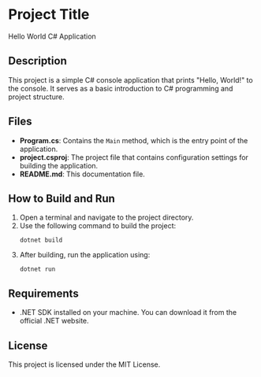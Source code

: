 # Project Title

Hello World C# Application

## Description

This project is a simple C# console application that prints "Hello, World!" to the console. It serves as a basic introduction to C# programming and project structure.

## Files

- **Program.cs**: Contains the `Main` method, which is the entry point of the application.
- **project.csproj**: The project file that contains configuration settings for building the application.
- **README.md**: This documentation file.

## How to Build and Run

1. Open a terminal and navigate to the project directory.
2. Use the following command to build the project:
   ```
   dotnet build
   ```
3. After building, run the application using:
   ```
   dotnet run
   ```

## Requirements

- .NET SDK installed on your machine. You can download it from the official .NET website.

## License

This project is licensed under the MIT License.